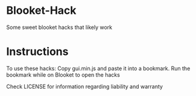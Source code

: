 # Blooket-Hack
Some sweet blooket hacks that likely work

# Instructions
To use these hacks: Copy gui.min.js and paste it into a bookmark. Run the bookmark while on Blooket to open the hacks

Check LICENSE for information regarding liability and warranty
